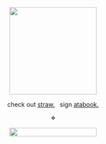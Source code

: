<div align="center">
<img width="200" height="200" src="https://files.catbox.moe/s61wba.png">

check out [straw.](https://galf.straw.page/)   &nbsp; sign [atabook.](https://galf.atabook.org/) <br>

**✧**

<img width="200" height="20" src="https://files.catbox.moe/uirm9x.webp">
  
